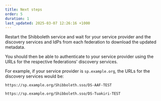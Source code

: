 ```yaml
---
title: Next steps
order: 5
duration: 1
last_updated: 2025-03-07 12:26:16 +1000
---
```


Restart the Shibboleth service and wait for your service provider and the discovery services and IdPs from each federation to download the updated metadata.

You should then be able to authenticate to your service provider using the URLs for the respective federations' discovery services. 

For example, if your service provider is `sp.example.org`, the URLs for the discovery services would be:

`https://sp.example.org/Shibboleth.sso/DS-AAF-TEST`

`https://sp.example.org/Shibboleth.sso/DS-Tuakiri-TEST`